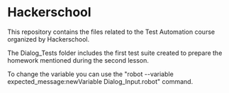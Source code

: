 # Hackerschool

This repository contains the files related to the Test Automation course organized by Hackerschool.

The Dialog_Tests folder includes the first test suite created to prepare the homework mentioned during the second lesson.

To change the variable you can use the "robot --variable expected_message:newVariable Dialog_Input.robot" command.
